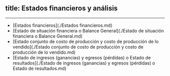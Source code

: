 title: Estados financieros y análisis
---


----------------------------------------------------------

* [Estados financieros](./Estados financieros.md)
* [Estado de situación financiera o Balance General](./Estado de situación financiera o Balance General.md)
* [Estado conjunto de costo de producción y costo de producción de lo vendido](./Estado conjunto de costo de producción y costo de producción de lo vendido.md)
* [Estado de ingresos (ganancias) y egresos (pérdidas) o Estado de resultados](./Estado de ingresos (ganancias) y egresos (pérdidas) o Estado de resultados.md)
